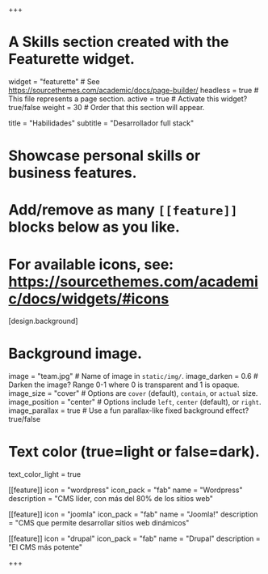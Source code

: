 +++
# A Skills section created with the Featurette widget.
widget = "featurette"  # See https://sourcethemes.com/academic/docs/page-builder/
headless = true  # This file represents a page section.
active = true  # Activate this widget? true/false
weight = 30  # Order that this section will appear.

title = "Habilidades"
subtitle = "Desarrollador full stack"

# Showcase personal skills or business features.
#
# Add/remove as many `[[feature]]` blocks below as you like.
#
# For available icons, see: https://sourcethemes.com/academic/docs/widgets/#icons

[design.background]
  # Background image.
  image = "team.jpg"  # Name of image in `static/img/`.
  image_darken = 0.6  # Darken the image? Range 0-1 where 0 is transparent and 1 is opaque.
  image_size = "cover"  #  Options are `cover` (default), `contain`, or `actual` size.
  image_position = "center"  # Options include `left`, `center` (default), or `right`.
  image_parallax = true  # Use a fun parallax-like fixed background effect? true/false

  # Text color (true=light or false=dark).
  text_color_light = true

[[feature]]
  icon = "wordpress"
  icon_pack = "fab"
  name = "Wordpress"
  description = "CMS líder, con más del 80% de los sitios web"

[[feature]]
  icon = "joomla"
  icon_pack = "fab"
  name = "Joomla!"
  description = "CMS que permite desarrollar sitios web dinámicos"  

[[feature]]
  icon = "drupal"
  icon_pack = "fab"
  name = "Drupal"
  description = "El CMS más potente"

+++
